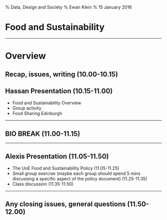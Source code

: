 % Data, Design and Society
% Ewan Klein
% 15 January 2016

# Food and Sustainability

---

# Overview

## Recap, issues, writing (10.00-10.15)

## Hassan Presentation  (10.15-11.00)

* Food and Sustainability Overview
* Group activity
* Food Sharing Edinburgh

---

## BIO BREAK (11.00-11.15)

---

## Alexis Presentation (11.05-11.50)

* The UoE Food and Sustainability Policy (11.05-11.25)
* Small group exercise (maybe each group should spend 5 mins discussing a specific aspect of the policy document) (11.25-11.35)
* Class discussion (11.35-11.50)

---

## Any closing issues, general questions (11.50-12.00)
